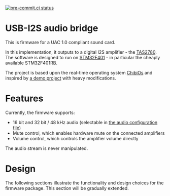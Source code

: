 [![pre-commit.ci status](https://results.pre-commit.ci/badge/github/elagil/usb-i2s-bridge/main.svg)](https://results.pre-commit.ci/latest/github/elagil/usb-i2s-bridge/main)

# USB-I2S audio bridge

This is firmware for a UAC 1.0 compliant sound card.

In this implementation, it outputs to a digital I2S amplifier - the [TAS2780](https://www.ti.com/product/TAS2780).
The software is designed to run on [STM32F401](https://www.st.com/en/microcontrollers-microprocessors/stm32f401.html) - in particular the cheaply available STM32F401RB.

The project is based upon the real-time operating system [ChibiOs](https://www.chibios.org/dokuwiki/doku.php) and inspired by [a demo project](https://forum.chibios.org/viewtopic.php?f=16&t=926&start=20) with heavy modifications.

# Features

Currently, the firmware supports:
- 16 bit and 32 bit / 48 kHz audio (selectable in [the audio configuration file](./source/audio/audio_settings.h))
- Mute control, which enables hardware mute on the connected amplifiers
- Volume control, which controls the amplifier volume directly

The audio stream is never manipulated.

# Design

The following sections illustrate the functionality and design choices for the firmware package.
This section will be gradually extended.
